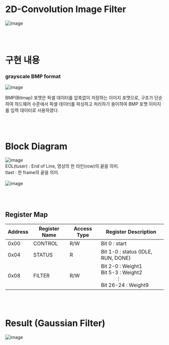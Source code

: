 # 2D-Convolution Image Filter

![image](https://github.com/user-attachments/assets/21653713-639b-4ae5-8b52-274a786d544f)


<br/><br/>

# 구현 내용

### grayscale BMP format
![image](https://github.com/user-attachments/assets/02668b6d-bc63-458f-8b3a-5a6582b842ce)

BMP(Bitmap) 포맷은 픽셀 데이터를 압축없이 저장하는 이미지 포맷으로, 구조가 단순하여 하드웨어 수준에서 픽셀 데이터를 파싱하고 처리하기 용이하여 BMP 포맷 이미지를 입력 데이터로 사용하였다.


<br/><br/>

# Block Diagram
![image](https://github.com/user-attachments/assets/9a6c7ce4-513b-411e-a72e-c1a00f4ec2d8)
<br/>
EOL(tuser) : End of Line, 영상의 한 라인(row)의 끝을 의미.
<br/>
tlast : 한 frame의 끝을 의미.
<br/><br/>
![image](https://github.com/user-attachments/assets/14ddcb70-12d8-4732-85e7-49207e88a65e)

<br/><br/>

## Register Map

| Address       | Register Name | Access Type | Register Description    |
|-------------|------|--------|---------|
| 0x00  | CONTROL    | R/W   | Bit 0 : start    |
| 0x04  | STATUS    | R      | Bit 1-0 : status (IDLE, RUN, DONE)  |
| 0x08  | FILTER    |  R/W     | Bit 2-0 : Weight1 <br/> Bit 5-3 : Weight2 <br/>    ⋮ <br/> Bit 26-24 : Weight9 |

<br/><br/>

# Result (Gaussian Filter)
![image](https://github.com/user-attachments/assets/b197d097-a43c-49d2-81d0-d196fda0c263)



